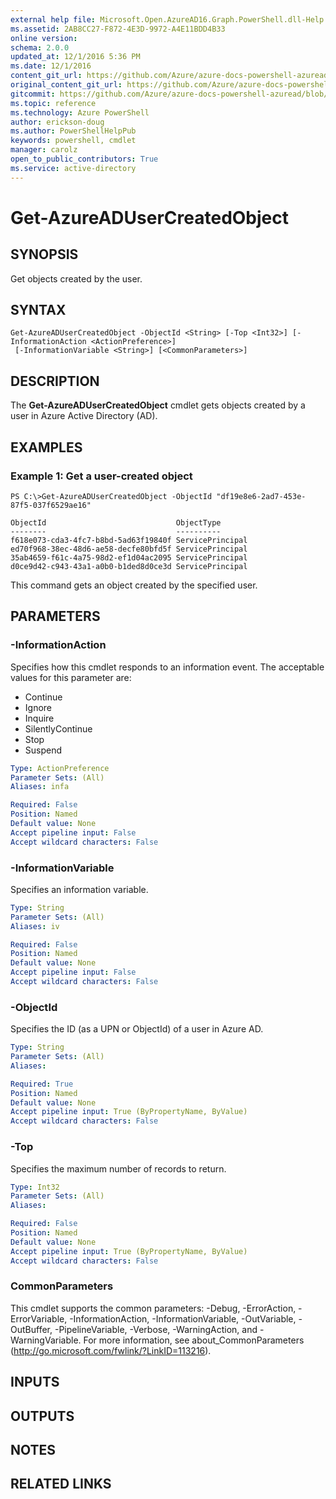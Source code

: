 ```yaml
---
external help file: Microsoft.Open.AzureAD16.Graph.PowerShell.dll-Help.xml
ms.assetid: 2AB8CC27-F872-4E3D-9972-A4E11BDD4B33
online version: 
schema: 2.0.0
updated_at: 12/1/2016 5:36 PM
ms.date: 12/1/2016
content_git_url: https://github.com/Azure/azure-docs-powershell-azuread/blob/live/Azure%20AD%20Cmdlets/AzureAD/v2/Get-AzureADUserCreatedObject.md
original_content_git_url: https://github.com/Azure/azure-docs-powershell-azuread/blob/live/Azure%20AD%20Cmdlets/AzureAD/v2/Get-AzureADUserCreatedObject.md
gitcommit: https://github.com/Azure/azure-docs-powershell-azuread/blob/8f658f99458e2c236d5f4be363030b6f24cacc4c/Azure%20AD%20Cmdlets/AzureAD/v2/Get-AzureADUserCreatedObject.md
ms.topic: reference
ms.technology: Azure PowerShell
author: erickson-doug
ms.author: PowerShellHelpPub
keywords: powershell, cmdlet
manager: carolz
open_to_public_contributors: True
ms.service: active-directory
---
```


# Get-AzureADUserCreatedObject

## SYNOPSIS
Get objects created by the user.

## SYNTAX

```
Get-AzureADUserCreatedObject -ObjectId <String> [-Top <Int32>] [-InformationAction <ActionPreference>]
 [-InformationVariable <String>] [<CommonParameters>]
```

## DESCRIPTION
The **Get-AzureADUserCreatedObject** cmdlet gets objects created by a user in Azure Active Directory (AD).

## EXAMPLES

### Example 1: Get a user-created object
```
PS C:\>Get-AzureADUserCreatedObject -ObjectId "df19e8e6-2ad7-453e-87f5-037f6529ae16"

ObjectId                             ObjectType
--------                             ----------
f618e073-cda3-4fc7-b8bd-5ad63f19840f ServicePrincipal
ed70f968-38ec-48d6-ae58-decfe80bfd5f ServicePrincipal
35ab4659-f61c-4a75-98d2-ef1d04ac2095 ServicePrincipal
d0ce9d42-c943-43a1-a0b0-b1ded8d0ce3d ServicePrincipal
```

This command gets an object created by the specified user.

## PARAMETERS

### -InformationAction
Specifies how this cmdlet responds to an information event. The acceptable values for this parameter are:

- Continue
- Ignore
- Inquire
- SilentlyContinue
- Stop
- Suspend

```yaml
Type: ActionPreference
Parameter Sets: (All)
Aliases: infa

Required: False
Position: Named
Default value: None
Accept pipeline input: False
Accept wildcard characters: False
```

### -InformationVariable
Specifies an information variable.

```yaml
Type: String
Parameter Sets: (All)
Aliases: iv

Required: False
Position: Named
Default value: None
Accept pipeline input: False
Accept wildcard characters: False
```

### -ObjectId
Specifies the ID (as a UPN or ObjectId) of a user in Azure AD. 

```yaml
Type: String
Parameter Sets: (All)
Aliases: 

Required: True
Position: Named
Default value: None
Accept pipeline input: True (ByPropertyName, ByValue)
Accept wildcard characters: False
```

### -Top
Specifies the maximum number of records to return.

```yaml
Type: Int32
Parameter Sets: (All)
Aliases: 

Required: False
Position: Named
Default value: None
Accept pipeline input: True (ByPropertyName, ByValue)
Accept wildcard characters: False
```

### CommonParameters
This cmdlet supports the common parameters: -Debug, -ErrorAction, -ErrorVariable, -InformationAction, -InformationVariable, -OutVariable, -OutBuffer, -PipelineVariable, -Verbose, -WarningAction, and -WarningVariable. For more information, see about_CommonParameters (http://go.microsoft.com/fwlink/?LinkID=113216).

## INPUTS

## OUTPUTS

## NOTES

## RELATED LINKS

